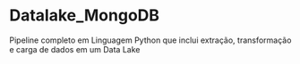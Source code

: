 # Datalake_MongoDB
Pipeline completo em Linguagem Python que inclui extração, transformação e carga de dados em um Data Lake
